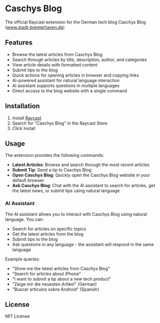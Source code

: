 # Caschys Blog

The official Raycast extension for the German tech blog Caschys Blog (www.stadt-bremerhaven.de)

## Features

- Browse the latest articles from Caschys Blog
- Search through articles by title, description, author, and categories
- View article details with formatted content
- Submit tips to the blog
- Quick actions for opening articles in browser and copying links
- AI-powered assistant for natural language interaction
- AI assistant supports questions in multiple languages
- Direct access to the blog website with a single command

## Installation

1. Install [Raycast](https://raycast.com/)
2. Search for "Caschys Blog" in the Raycast Store
3. Click Install

## Usage

The extension provides the following commands:

- **Latest Articles**: Browse and search through the most recent articles
- **Submit Tip**: Send a tip to Caschys Blog
- **Open Caschys Blog**: Quickly open the Caschys Blog website in your default browser
- **Ask Caschys Blog**: Chat with the AI assistant to search for articles, get the latest news, or submit tips using natural language

### AI Assistant

The AI assistant allows you to interact with Caschys Blog using natural language. You can:

- Search for articles on specific topics
- Get the latest articles from the blog
- Submit tips to the blog
- Ask questions in any language - the assistant will respond in the same language

Example queries:
- "Show me the latest articles from Caschys Blog"
- "Search for articles about iPhone"
- "I want to submit a tip about a new tech product"
- "Zeige mir die neuesten Artikel" (German)
- "Buscar artículos sobre Android" (Spanish)


## License

MIT License